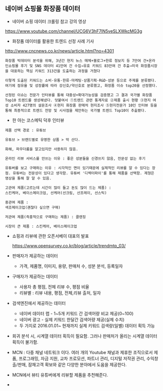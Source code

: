 ## 네이버 쇼핑몰 화장품 데이터

* 네이버 쇼핑 데이터 크롤링 참고 강의 영상

<https://www.youtube.com/channel/UCG6V3hF7lN5veSLXWkcMG3g>

* 화장품 데이터를 활용한 트렌드 선정 사례 기사

<http://www.cncnews.co.kr/news/article.html?no=4301>

```
화장품 빅데이터 분석을 위해, 3년간 현지 뉴스 매체+블로그+한류 정보지 등 7만여 건+온라인쇼핑몰 후기 및 SNS 데이터 41만여 건 수집→유효 키워드 83만여 건 추출→미국 화장품시장을 대표하는 핵심 키워드 313건을 도출하는 과정을 거쳤다

이렇게 도출된 키워드는 소비·유통·한류·마케팅·상품기획·R&D·성분 등으로 주제를 분류됐다. 여기에 점유율 및 성장률에 따라 강신호/약신호로 분류했고, 화장품 이슈 top20을 선정했다.

선정된 이슈는 전문가 인터뷰를 통해 대중성+확대가능성을 검증했고 그 결과 국가별 화장품 Top10 트렌드를 생성해냈다. 덧붙여서 ①트렌드 관련 통계자료 ②제품 출시 현황 ③현지 여성 소비자 427명의 설문조사 ④현지 화장품 판매처 현지조사 ⑤현지전문가 10인 인터뷰 등을 통해 최종적으로 트렌드 전망 및 시사점을 제안하는 국가별 트렌드 Top10이 추출됐다.
```



* 한 아는 코스메틱 덕후 인터뷰

```
제품 선택 경로 : 유튜브

유튜브 > 브랜드별로 유명한 상품 > 막 산다.

화해, 파우더룸을 알고있지만 사용하지 않음.

온라인 리뷰 서비스를 안쓰는 이유 : 좋은 성분들을 신경쓰지 않음, 전문성 없는 후기

유튜버를 보고 구매하는 이유 : 시각적인 면이 있기때문에 실제적인 리뷰를 알 수 있다는 장점. 유튜버는 전문성이 있다고 생각함. 유튜버 '디렉터파이'를 통해 제품을 선택함. 제형은 영상을 통해 잘 알 수 있음.

고관여 제품(고르는데 시간이 많이 들고 돈도 많이 드는 제품) :
스킨케어, 베이스메이크업, 선케어(선크림, 선프레이, 선스틱)

중관여 제품 : 
색조메이크업(괜찮다 싶으면 구매)

저관여 제품(즉흥적으로 구매하는 제품) : 클렌징

시장이 큰 제품 : 스킨케어, 베이스메이크업
```



* 쇼핑과 리뷰에 관한 오픈서베이 대표의 발표

  <https://www.opensurvey.co.kr/blog/article/trendmtp_03/>

* 판매자가 제공하는 데이터

  * 가격, 제품명, 이미지, 용량, 판매처 수, 성분 분석, 등록일자
* 구매자가 제공하는 데이터
  * 사용자 총 평점, 전체 리뷰 수, 평점 비율
  * 리뷰별 : 리뷰 내용, 평점, 전체,리뷰 출처, 일자
* 검색엔진에서 제공하는 데이터
  * 네이버 데이터 랩 - 1~5개 키워드 간 검색어량 비교 제공(0~100)
  * 네이버 광고 - 실제 키워드 한달간 검색어량 제공(실제 수치)
  * 두 가지로 2016.01.01~ 현재까지 실제 키워드 검색량(일별) 데이터 획득 가능
* 회귀 분석 시, 시계열 데이터 획득이 필요함. 그러나 판매처가 올리는 시계열 데이터 획득이 불가함. 

* MCN : 다중 채널 네트워크 이다. 여러 개의 Youtube 채널과 제휴한 조직으로서 제품, 프로그래밍, 자금 지원, 교차 프로모션, 파트너 관리, 디지털 저작권 관리, 수익창출/판매, 잠재고객 확보와 같은 다양한 분야에서 도움을 제공한다.

* MCN에서 뷰티 유튜버에게 리뷰할 제품을 추천해준다. 
* 